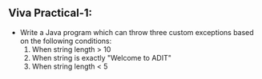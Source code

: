 ## **Viva Practical-1:**

- Write a Java program which can throw three custom exceptions based on the following conditions:
    1. When string length > 10
    2. When string is exactly "Welcome to ADIT"
    3. When string length < 5